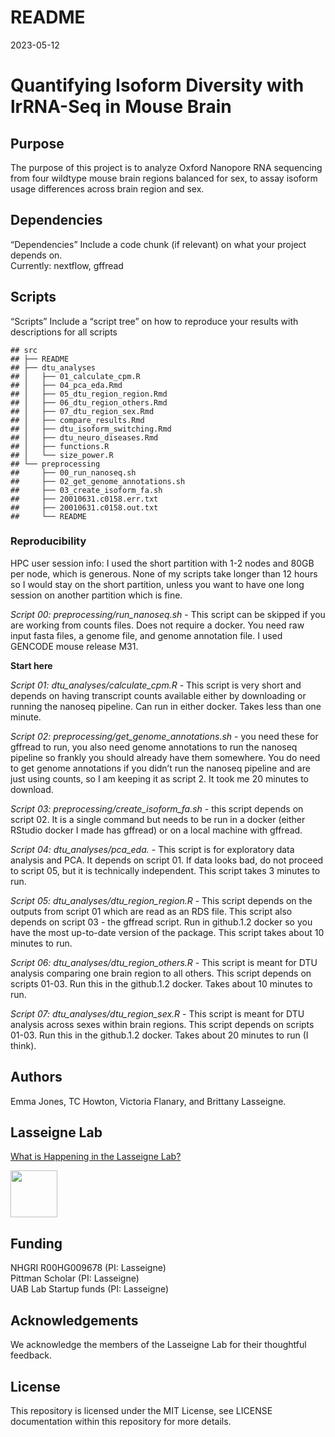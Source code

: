README
================
2023-05-12

# Quantifying Isoform Diversity with lrRNA-Seq in Mouse Brain

## Purpose

The purpose of this project is to analyze Oxford Nanopore RNA sequencing
from four wildtype mouse brain regions balanced for sex, to assay
isoform usage differences across brain region and sex.

## Dependencies

“Dependencies” Include a code chunk (if relevant) on what your project
depends on.  
Currently: nextflow, gffread

## Scripts

“Scripts” Include a “script tree” on how to reproduce your results with
descriptions for all scripts

    ## src
    ## ├── README
    ## ├── dtu_analyses
    ## │   ├── 01_calculate_cpm.R
    ## │   ├── 04_pca_eda.Rmd
    ## │   ├── 05_dtu_region_region.Rmd
    ## │   ├── 06_dtu_region_others.Rmd
    ## │   ├── 07_dtu_region_sex.Rmd
    ## │   ├── compare_results.Rmd
    ## │   ├── dtu_isoform_switching.Rmd
    ## │   ├── dtu_neuro_diseases.Rmd
    ## │   ├── functions.R
    ## │   └── size_power.R
    ## └── preprocessing
    ##     ├── 00_run_nanoseq.sh
    ##     ├── 02_get_genome_annotations.sh
    ##     ├── 03_create_isoform_fa.sh
    ##     ├── 20010631.c0158.err.txt
    ##     ├── 20010631.c0158.out.txt
    ##     └── README

### Reproducibility

HPC user session info: I used the short partition with 1-2 nodes and
80GB per node, which is generous. None of my scripts take longer than 12
hours so I would stay on the short partition, unless you want to have
one long session on another partition which is fine.

*Script 00: preprocessing/run_nanoseq.sh* - This script can be skipped
if you are working from counts files. Does not require a docker. You
need raw input fasta files, a genome file, and genome annotation file. I
used GENCODE mouse release M31.

**Start here**

*Script 01: dtu_analyses/calculate_cpm.R* - This script is very short
and depends on having transcript counts available either by downloading
or running the nanoseq pipeline. Can run in either docker. Takes less
than one minute.

*Script 02: preprocessing/get_genome_annotations.sh* - you need these
for gffread to run, you also need genome annotations to run the nanoseq
pipeline so frankly you should already have them somewhere. You do need
to get genome annotations if you didn’t run the nanoseq pipeline and are
just using counts, so I am keeping it as script 2. It took me 20 minutes
to download.

*Script 03: preprocessing/create_isoform_fa.sh* - this script depends on
script 02. It is a single command but needs to be run in a docker
(either RStudio docker I made has gffread) or on a local machine with
gffread.

*Script 04: dtu_analyses/pca_eda.* - This script is for exploratory data
analysis and PCA. It depends on script 01. If data looks bad, do not
proceed to script 05, but it is technically independent. This script
takes 3 minutes to run.

*Script 05: dtu_analyses/dtu_region_region.R* - This script depends on
the outputs from script 01 which are read as an RDS file. This script
also depends on script 03 - the gffread script. Run in github.1.2 docker
so you have the most up-to-date version of the package. This script
takes about 10 minutes to run.

*Script 06: dtu_analyses/dtu_region_others.R* - This script is meant for
DTU analysis comparing one brain region to all others. This script
depends on scripts 01-03. Run this in the github.1.2 docker. Takes about
10 minutes to run.

*Script 07: dtu_analyses/dtu_region_sex.R* - This script is meant for
DTU analysis across sexes within brain regions. This script depends on
scripts 01-03. Run this in the github.1.2 docker. Takes about 20 minutes
to run (I think).

## Authors

Emma Jones, TC Howton, Victoria Flanary, and Brittany Lasseigne.

## Lasseigne Lab

[What is Happening in the Lasseigne Lab?](https://www.lasseigne.org/)

<img src="https://www.lasseigne.org/img/main/lablogo.png" width="75" height="75">

## Funding

NHGRI R00HG009678 (PI: Lasseigne)  
Pittman Scholar (PI: Lasseigne)  
UAB Lab Startup funds (PI: Lasseigne)

## Acknowledgements

We acknowledge the members of the Lasseigne Lab for their thoughtful
feedback.

## License

This repository is licensed under the MIT License, see LICENSE
documentation within this repository for more details.
